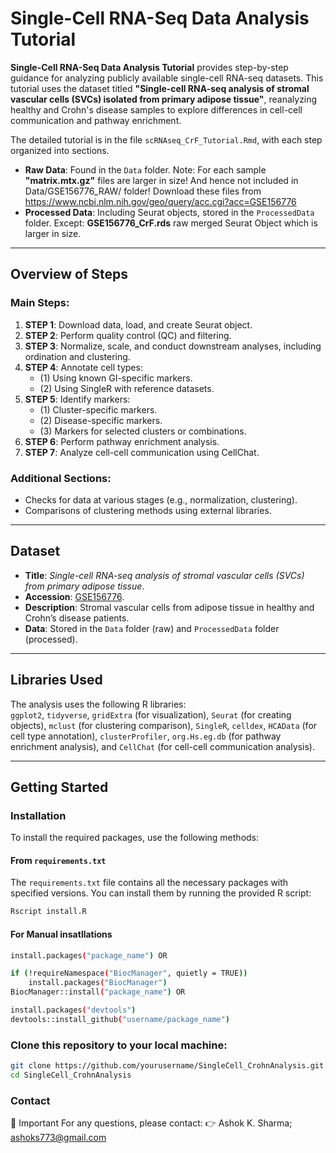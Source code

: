 # Single-Cell RNA-Seq Data Analysis Tutorial  

**Single-Cell RNA-Seq Data Analysis Tutorial** provides step-by-step guidance for analyzing publicly available single-cell RNA-seq datasets. This tutorial uses the dataset titled **"Single-cell RNA-seq analysis of stromal vascular cells (SVCs) isolated from primary adipose tissue"**, reanalyzing healthy and Crohn's disease samples to explore differences in cell-cell communication and pathway enrichment.  

The detailed tutorial is in the file `scRNAseq_CrF_Tutorial.Rmd`, with each step organized into sections.  
- **Raw Data**: Found in the `Data` folder. Note: For each sample **"matrix.mtx.gz"** files are larger in size! And hence not included in Data/GSE156776_RAW/ folder! Download these files from https://www.ncbi.nlm.nih.gov/geo/query/acc.cgi?acc=GSE156776
- **Processed Data**: Including Seurat objects, stored in the `ProcessedData` folder. Except: **GSE156776_CrF.rds** raw merged Seurat Object which is larger in size.
---

## Overview of Steps  
### Main Steps:
1. **STEP 1**: Download data, load, and create Seurat object.  
2. **STEP 2**: Perform quality control (QC) and filtering.  
3. **STEP 3**: Normalize, scale, and conduct downstream analyses, including ordination and clustering.  
4. **STEP 4**: Annotate cell types:  
   - (1) Using known GI-specific markers.  
   - (2) Using SingleR with reference datasets.  
5. **STEP 5**: Identify markers:  
   - (1) Cluster-specific markers.  
   - (2) Disease-specific markers.  
   - (3) Markers for selected clusters or combinations.  
6. **STEP 6**: Perform pathway enrichment analysis.  
7. **STEP 7**: Analyze cell-cell communication using CellChat.  

### Additional Sections:
- Checks for data at various stages (e.g., normalization, clustering).  
- Comparisons of clustering methods using external libraries.
---

## Dataset  
- **Title**: *Single-cell RNA-seq analysis of stromal vascular cells (SVCs) from primary adipose tissue*.  
- **Accession**: [GSE156776](https://www.ncbi.nlm.nih.gov/geo/query/acc.cgi?acc=GSE156776).  
- **Description**: Stromal vascular cells from adipose tissue in healthy and Crohn’s disease patients.  
- **Data**: Stored in the `Data` folder (raw) and `ProcessedData` folder (processed).  
---

## Libraries Used  
The analysis uses the following R libraries:  
`ggplot2`, `tidyverse`, `gridExtra` (for visualization), `Seurat` (for creating objects), `mclust` (for clustering comparison), `SingleR`, `celldex`, `HCAData` (for cell type annotation), `clusterProfiler`, `org.Hs.eg.db` (for pathway enrichment analysis), and `CellChat` (for cell-cell communication analysis).

---
## Getting Started  

### Installation
To install the required packages, use the following methods:

#### From `requirements.txt`
The `requirements.txt` file contains all the necessary packages with specified versions. You can install them by running the provided R script:

```bash
Rscript install.R
```
#### For Manual insatllations
```bash
install.packages("package_name") OR

if (!requireNamespace("BiocManager", quietly = TRUE))
    install.packages("BiocManager")
BiocManager::install("package_name") OR

install.packages("devtools")
devtools::install_github("username/package_name")
```
### Clone this repository to your local machine:
```bash
git clone https://github.com/yourusername/SingleCell_CrohnAnalysis.git
cd SingleCell_CrohnAnalysis
```
### Contact
🤚 Important
For any questions, please contact: 👉 Ashok K. Sharma; ashoks773@gmail.com


